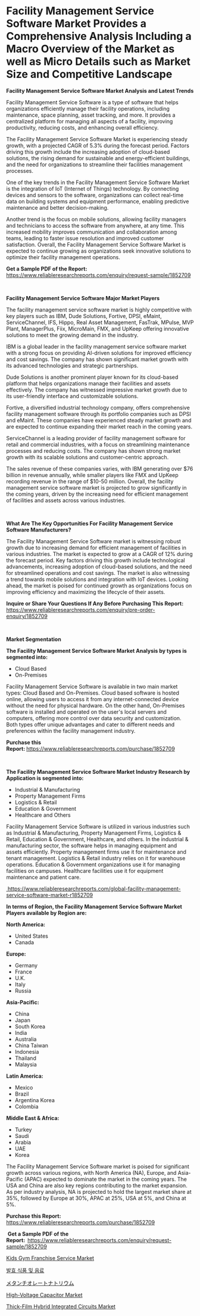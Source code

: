 <p><h1>Facility Management Service Software Market Provides a Comprehensive Analysis Including a Macro Overview of the Market as well as Micro Details such as Market Size and Competitive Landscape</h1></p><p><strong>Facility Management Service Software Market Analysis and Latest Trends</strong></p>
<p><p>Facility Management Service Software is a type of software that helps organizations efficiently manage their facility operations, including maintenance, space planning, asset tracking, and more. It provides a centralized platform for managing all aspects of a facility, improving productivity, reducing costs, and enhancing overall efficiency.</p><p>The Facility Management Service Software Market is experiencing steady growth, with a projected CAGR of 5.3% during the forecast period. Factors driving this growth include the increasing adoption of cloud-based solutions, the rising demand for sustainable and energy-efficient buildings, and the need for organizations to streamline their facilities management processes.</p><p>One of the key trends in the Facility Management Service Software Market is the integration of IoT (Internet of Things) technology. By connecting devices and sensors to the software, organizations can collect real-time data on building systems and equipment performance, enabling predictive maintenance and better decision-making.</p><p>Another trend is the focus on mobile solutions, allowing facility managers and technicians to access the software from anywhere, at any time. This increased mobility improves communication and collaboration among teams, leading to faster issue resolution and improved customer satisfaction. Overall, the Facility Management Service Software Market is expected to continue growing as organizations seek innovative solutions to optimize their facility management operations.</p></p>
<p><strong>Get a Sample PDF of the Report:&nbsp;</strong> <a href="https://www.reliableresearchreports.com/enquiry/request-sample/1852709">https://www.reliableresearchreports.com/enquiry/request-sample/1852709</a></p>
<p>&nbsp;</p>
<p><strong>Facility Management Service Software Major Market Players</strong></p>
<p><p>The facility management service software market is highly competitive with key players such as IBM, Dude Solutions, Fortive, DPSI, eMaint, ServiceChannel, IFS, Hippo, Real Asset Management, FasTrak, MPulse, MVP Plant, ManagerPlus, Fiix, MicroMain, FMX, and UpKeep offering innovative solutions to meet the growing demand in the industry.</p><p>IBM is a global leader in the facility management service software market with a strong focus on providing AI-driven solutions for improved efficiency and cost savings. The company has shown significant market growth with its advanced technologies and strategic partnerships.</p><p>Dude Solutions is another prominent player known for its cloud-based platform that helps organizations manage their facilities and assets effectively. The company has witnessed impressive market growth due to its user-friendly interface and customizable solutions.</p><p>Fortive, a diversified industrial technology company, offers comprehensive facility management software through its portfolio companies such as DPSI and eMaint. These companies have experienced steady market growth and are expected to continue expanding their market reach in the coming years.</p><p>ServiceChannel is a leading provider of facility management software for retail and commercial industries, with a focus on streamlining maintenance processes and reducing costs. The company has shown strong market growth with its scalable solutions and customer-centric approach.</p><p>The sales revenue of these companies varies, with IBM generating over $76 billion in revenue annually, while smaller players like FMX and UpKeep recording revenue in the range of $10-50 million. Overall, the facility management service software market is projected to grow significantly in the coming years, driven by the increasing need for efficient management of facilities and assets across various industries.</p></p>
<p>&nbsp;</p>
<p><strong>What Are The Key Opportunities For Facility Management Service Software Manufacturers?</strong></p>
<p><p>The Facility Management Service Software market is witnessing robust growth due to increasing demand for efficient management of facilities in various industries. The market is expected to grow at a CAGR of 12% during the forecast period. Key factors driving this growth include technological advancements, increasing adoption of cloud-based solutions, and the need for streamlined operations and cost savings. The market is also witnessing a trend towards mobile solutions and integration with IoT devices. Looking ahead, the market is poised for continued growth as organizations focus on improving efficiency and maximizing the lifecycle of their assets.</p></p>
<p><strong>Inquire or Share Your Questions If Any Before Purchasing This Report:</strong> <a href="https://www.reliableresearchreports.com/enquiry/pre-order-enquiry/1852709">https://www.reliableresearchreports.com/enquiry/pre-order-enquiry/1852709</a></p>
<p>&nbsp;</p>
<p><strong>Market Segmentation</strong></p>
<p><strong>The Facility Management Service Software Market Analysis by types is segmented into:</strong></p>
<p><ul><li>Cloud Based</li><li>On-Premises</li></ul></p>
<p><p>Facility Management Service Software is available in two main market types: Cloud Based and On-Premises. Cloud based software is hosted online, allowing users to access it from any internet-connected device without the need for physical hardware. On the other hand, On-Premises software is installed and operated on the user's local servers and computers, offering more control over data security and customization. Both types offer unique advantages and cater to different needs and preferences within the facility management industry.</p></p>
<p><strong>Purchase this Report:&nbsp;</strong><a href="https://www.reliableresearchreports.com/purchase/1852709">https://www.reliableresearchreports.com/purchase/1852709</a></p>
<p>&nbsp;</p>
<p><strong>The Facility Management Service Software Market Industry Research by Application is segmented into:</strong></p>
<p><ul><li>Industrial & Manufacturing</li><li>Property Management Firms</li><li>Logistics & Retail</li><li>Education & Government</li><li>Healthcare and Others</li></ul></p>
<p><p>Facility Management Service Software is utilized in various industries such as Industrial & Manufacturing, Property Management Firms, Logistics & Retail, Education & Government, Healthcare, and others. In the industrial & manufacturing sector, the software helps in managing equipment and assets efficiently. Property management firms use it for maintenance and tenant management. Logistics & Retail industry relies on it for warehouse operations. Education & Government organizations use it for managing facilities on campuses. Healthcare facilities use it for equipment maintenance and patient care.</p></p>
<p><a href="https://www.reliableresearchreports.com/global-facility-management-service-software-market-r1852709">&nbsp;https://www.reliableresearchreports.com/global-facility-management-service-software-market-r1852709</a></p>
<p><strong>In terms of Region, the Facility Management Service Software Market Players available by Region are:</strong></p>
<p>
    <p> <strong> North America: </strong>
        <ul>
            <li>United States</li>
            <li>Canada</li>
        </ul>
        </p> 
    <p> <strong> Europe: </strong>
        <ul>
            <li>Germany</li>
            <li>France</li>
            <li>U.K.</li>
            <li>Italy</li>
            <li>Russia</li>
        </ul>
        </p> 
    <p> <strong> Asia-Pacific: </strong>
        <ul>
            <li>China</li>
            <li>Japan</li>
            <li>South Korea</li>
            <li>India</li>
            <li>Australia</li>
            <li>China Taiwan</li>
            <li>Indonesia</li>
            <li>Thailand</li>
            <li>Malaysia</li>
        </ul>
        </p> 
    <p> <strong> Latin America: </strong>
        <ul>
            <li>Mexico</li>
            <li>Brazil</li>
            <li>Argentina Korea</li>
            <li>Colombia</li>
        </ul>
        </p> 
    <p> <strong> Middle East & Africa: </strong>
        <ul>
            <li>Turkey</li>
            <li>Saudi</li>
            <li>Arabia</li>
            <li>UAE</li>
            <li>Korea</li>
        </ul>
    </p>
    </p>
<p><p>The Facility Management Service Software market is poised for significant growth across various regions, with North America (NA), Europe, and Asia-Pacific (APAC) expected to dominate the market in the coming years. The USA and China are also key regions contributing to the market expansion. As per industry analysis, NA is projected to hold the largest market share at 35%, followed by Europe at 30%, APAC at 25%, USA at 5%, and China at 5%.</p></p>
<p><strong>Purchase this Report: </strong><a href="https://www.reliableresearchreports.com/purchase/1852709">https://www.reliableresearchreports.com/purchase/1852709</a></p>
<p>&nbsp;<strong>Get a Sample PDF of the Report:&nbsp;&nbsp;</strong><a href="https://www.reliableresearchreports.com/enquiry/request-sample/1852709">https://www.reliableresearchreports.com/enquiry/request-sample/1852709</a></p>
<p><strong></strong></p>
<p><p><a href="https://github.com/EunaWiegad2023/Market-Research-Report-List-1/blob/main/kids-gym-franchise-service-market.md">Kids Gym Franchise Service Market</a></p><p><a href="https://medium.com/@thadnader1941/%EB%B0%9C%ED%9A%A8%EC%8B%9D%ED%92%88-%EB%B0%8F-%EC%9D%8C%EB%A3%8C-%EC%8B%9C%EC%9E%A5-2031%EB%85%84%EA%B9%8C%EC%A7%80%EC%9D%98-%ED%8A%B8%EB%A0%8C%EB%93%9C-%EC%98%88%EC%B8%A1-%EB%B0%8F-%EA%B2%BD%EC%9F%81%EB%B6%84%EC%84%9D-6d4c1b9cbc79">발효 식품 및 음료</a></p><p><a href="https://medium.com/@sebastianhodges1/%E3%83%A1%E3%82%BF%E3%83%B3%E3%83%81%E3%82%AA%E3%83%BC%E3%83%AB%E9%85%B8%E3%83%8A%E3%83%88%E3%83%AA%E3%82%A6%E3%83%A0%E5%B8%82%E5%A0%B4-2031%E5%B9%B4%E3%81%BE%E3%81%A7%E3%81%AE%E6%88%90%E5%8A%9F%E3%81%99%E3%82%8B%E3%83%93%E3%82%B8%E3%83%8D%E3%82%B9%E6%88%A6%E7%95%A5%E3%81%AE%E9%8D%B5-5f6660c26844">メタンチオレートナトリウム</a></p><p><a href="https://www.linkedin.com/pulse/high-voltage-capacitor-market-size-2024-2031-global-industrial-im64e?trackingId=p9PlHL79troZ%2FcTs5ZB1JQ%3D%3D">High-Voltage Capacitor Market</a></p><p><a href="https://www.linkedin.com/pulse/thick-film-hybrid-integrated-circuits-market-size-evaluating-lt5ce?trackingId=ziXsF7jplqr0BQrEQQGIVw%3D%3D">Thick-Film Hybrid Integrated Circuits Market</a></p></p>
